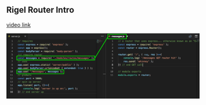 Rigel Router Intro
---

[video link](https://vimeo.com/288803430)

![routerIntro.png](routerIntro.png)
